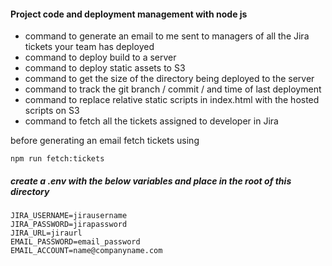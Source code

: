 #### Project code and deployment management with node js
* command to generate an email to me sent to managers of all the Jira tickets your team has deployed
* command to deploy build to a server
* command to deploy static assets to S3 
* command to get the size of the directory being deployed to the server
* command to track the git branch / commit / and time of last deployment
* command to replace relative static scripts in index.html with the hosted scripts on S3
* command to fetch all the tickets assigned to developer in Jira



before generating an email fetch tickets using 

`npm run fetch:tickets`

##### create a .env with the below variables and place in the root of this directory
```apacheconfig
JIRA_USERNAME=jirausername
JIRA_PASSWORD=jirapassword
JIRA_URL=jiraurl
EMAIL_PASSWORD=email_password
EMAIL_ACCOUNT=name@companyname.com
```
